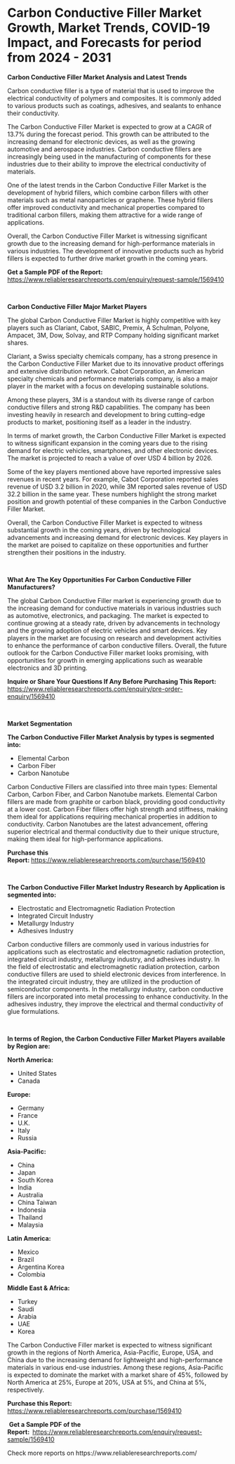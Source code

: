 <p><h1>Carbon Conductive Filler Market Growth, Market Trends, COVID-19 Impact, and Forecasts for period from 2024 - 2031</h1></p><p><strong>Carbon Conductive Filler Market Analysis and Latest Trends</strong></p>
<p><p>Carbon conductive filler is a type of material that is used to improve the electrical conductivity of polymers and composites. It is commonly added to various products such as coatings, adhesives, and sealants to enhance their conductivity.</p><p>The Carbon Conductive Filler Market is expected to grow at a CAGR of 13.7% during the forecast period. This growth can be attributed to the increasing demand for electronic devices, as well as the growing automotive and aerospace industries. Carbon conductive fillers are increasingly being used in the manufacturing of components for these industries due to their ability to improve the electrical conductivity of materials.</p><p>One of the latest trends in the Carbon Conductive Filler Market is the development of hybrid fillers, which combine carbon fillers with other materials such as metal nanoparticles or graphene. These hybrid fillers offer improved conductivity and mechanical properties compared to traditional carbon fillers, making them attractive for a wide range of applications.</p><p>Overall, the Carbon Conductive Filler Market is witnessing significant growth due to the increasing demand for high-performance materials in various industries. The development of innovative products such as hybrid fillers is expected to further drive market growth in the coming years.</p></p>
<p><strong>Get a Sample PDF of the Report:&nbsp;</strong> <a href="https://www.reliableresearchreports.com/enquiry/request-sample/1569410">https://www.reliableresearchreports.com/enquiry/request-sample/1569410</a></p>
<p>&nbsp;</p>
<p><strong>Carbon Conductive Filler Major Market Players</strong></p>
<p><p>The global Carbon Conductive Filler Market is highly competitive with key players such as Clariant, Cabot, SABIC, Premix, A Schulman, Polyone, Ampacet, 3M, Dow, Solvay, and RTP Company holding significant market shares. </p><p>Clariant, a Swiss specialty chemicals company, has a strong presence in the Carbon Conductive Filler Market due to its innovative product offerings and extensive distribution network. Cabot Corporation, an American specialty chemicals and performance materials company, is also a major player in the market with a focus on developing sustainable solutions.</p><p>Among these players, 3M is a standout with its diverse range of carbon conductive fillers and strong R&D capabilities. The company has been investing heavily in research and development to bring cutting-edge products to market, positioning itself as a leader in the industry.</p><p>In terms of market growth, the Carbon Conductive Filler Market is expected to witness significant expansion in the coming years due to the rising demand for electric vehicles, smartphones, and other electronic devices. The market is projected to reach a value of over USD 4 billion by 2026.</p><p>Some of the key players mentioned above have reported impressive sales revenues in recent years. For example, Cabot Corporation reported sales revenue of USD 3.2 billion in 2020, while 3M reported sales revenue of USD 32.2 billion in the same year. These numbers highlight the strong market position and growth potential of these companies in the Carbon Conductive Filler Market. </p><p>Overall, the Carbon Conductive Filler Market is expected to witness substantial growth in the coming years, driven by technological advancements and increasing demand for electronic devices. Key players in the market are poised to capitalize on these opportunities and further strengthen their positions in the industry.</p></p>
<p>&nbsp;</p>
<p><strong>What Are The Key Opportunities For Carbon Conductive Filler Manufacturers?</strong></p>
<p><p>The global Carbon Conductive Filler market is experiencing growth due to the increasing demand for conductive materials in various industries such as automotive, electronics, and packaging. The market is expected to continue growing at a steady rate, driven by advancements in technology and the growing adoption of electric vehicles and smart devices. Key players in the market are focusing on research and development activities to enhance the performance of carbon conductive fillers. Overall, the future outlook for the Carbon Conductive Filler market looks promising, with opportunities for growth in emerging applications such as wearable electronics and 3D printing.</p></p>
<p><strong>Inquire or Share Your Questions If Any Before Purchasing This Report:</strong> <a href="https://www.reliableresearchreports.com/enquiry/pre-order-enquiry/1569410">https://www.reliableresearchreports.com/enquiry/pre-order-enquiry/1569410</a></p>
<p>&nbsp;</p>
<p><strong>Market Segmentation</strong></p>
<p><strong>The Carbon Conductive Filler Market Analysis by types is segmented into:</strong></p>
<p><ul><li>Elemental Carbon</li><li>Carbon Fiber</li><li>Carbon Nanotube</li></ul></p>
<p><p>Carbon Conductive Fillers are classified into three main types: Elemental Carbon, Carbon Fiber, and Carbon Nanotube markets. Elemental Carbon fillers are made from graphite or carbon black, providing good conductivity at a lower cost. Carbon Fiber fillers offer high strength and stiffness, making them ideal for applications requiring mechanical properties in addition to conductivity. Carbon Nanotubes are the latest advancement, offering superior electrical and thermal conductivity due to their unique structure, making them ideal for high-performance applications.</p></p>
<p><strong>Purchase this Report:&nbsp;</strong><a href="https://www.reliableresearchreports.com/purchase/1569410">https://www.reliableresearchreports.com/purchase/1569410</a></p>
<p>&nbsp;</p>
<p><strong>The Carbon Conductive Filler Market Industry Research by Application is segmented into:</strong></p>
<p><ul><li>Electrostatic and Electromagnetic Radiation Protection</li><li>Integrated Circuit Industry</li><li>Metallurgy Industry</li><li>Adhesives Industry</li></ul></p>
<p><p>Carbon conductive fillers are commonly used in various industries for applications such as electrostatic and electromagnetic radiation protection, integrated circuit industry, metallurgy industry, and adhesives industry. In the field of electrostatic and electromagnetic radiation protection, carbon conductive fillers are used to shield electronic devices from interference. In the integrated circuit industry, they are utilized in the production of semiconductor components. In the metallurgy industry, carbon conductive fillers are incorporated into metal processing to enhance conductivity. In the adhesives industry, they improve the electrical and thermal conductivity of glue formulations.</p></p>
<p>&nbsp;</p>
<p><strong>In terms of Region, the Carbon Conductive Filler Market Players available by Region are:</strong></p>
<p>
    <p> <strong> North America: </strong>
        <ul>
            <li>United States</li>
            <li>Canada</li>
        </ul>
        </p> 
    <p> <strong> Europe: </strong>
        <ul>
            <li>Germany</li>
            <li>France</li>
            <li>U.K.</li>
            <li>Italy</li>
            <li>Russia</li>
        </ul>
        </p> 
    <p> <strong> Asia-Pacific: </strong>
        <ul>
            <li>China</li>
            <li>Japan</li>
            <li>South Korea</li>
            <li>India</li>
            <li>Australia</li>
            <li>China Taiwan</li>
            <li>Indonesia</li>
            <li>Thailand</li>
            <li>Malaysia</li>
        </ul>
        </p> 
    <p> <strong> Latin America: </strong>
        <ul>
            <li>Mexico</li>
            <li>Brazil</li>
            <li>Argentina Korea</li>
            <li>Colombia</li>
        </ul>
        </p> 
    <p> <strong> Middle East & Africa: </strong>
        <ul>
            <li>Turkey</li>
            <li>Saudi</li>
            <li>Arabia</li>
            <li>UAE</li>
            <li>Korea</li>
        </ul>
    </p>
    </p>
<p><p>The Carbon Conductive Filler market is expected to witness significant growth in the regions of North America, Asia-Pacific, Europe, USA, and China due to the increasing demand for lightweight and high-performance materials in various end-use industries. Among these regions, Asia-Pacific is expected to dominate the market with a market share of 45%, followed by North America at 25%, Europe at 20%, USA at 5%, and China at 5%, respectively.</p></p>
<p><strong>Purchase this Report: </strong><a href="https://www.reliableresearchreports.com/purchase/1569410">https://www.reliableresearchreports.com/purchase/1569410</a></p>
<p>&nbsp;<strong>Get a Sample PDF of the Report:&nbsp;&nbsp;</strong><a href="https://www.reliableresearchreports.com/enquiry/request-sample/1569410">https://www.reliableresearchreports.com/enquiry/request-sample/1569410</a></p>
<p><strong></strong></p>
<p>Check more reports on https://www.reliableresearchreports.com/</p>
